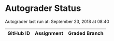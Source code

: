 # Autograder Status
Autograder last run at: September 23, 2018 at 08:40

| GitHub ID | Assignment | Graded Branch |
|-----------|------------|---------------|
